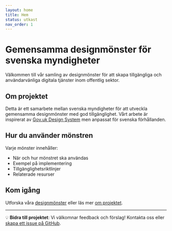 ```yaml
---
layout: home
title: Hem
status: utkast
nav_order: 1
---
```


# Gemensamma designmönster för svenska myndigheter

Välkommen till vår samling av designmönster för att skapa tillgängliga och användarvänliga digitala tjänster inom offentlig sektor.

## Om projektet

Detta är ett samarbete mellan svenska myndigheter för att utveckla gemensamma designmönster med god tillgänglighet. Vårt arbete är inspirerat av [Gov.uk Design System](https://design-system.service.gov.uk/patterns/) men anpassat för svenska förhållanden.

## Hur du använder mönstren

Varje mönster innehåller:

- När och hur mönstret ska användas
- Exempel på implementering
- Tillgänglighetsriktlinjer
- Relaterade resurser

## Kom igång

Utforska våra [designmönster](/design-patterns-test/docs/) eller läs mer [om projektet](/design-patterns-test/om-projektet).

---

💡 **Bidra till projektet**: Vi välkomnar feedback och förslag! Kontakta oss eller [skapa ett issue på GitHub](https://github.com/pattespatte/design-patterns-test/issues).
